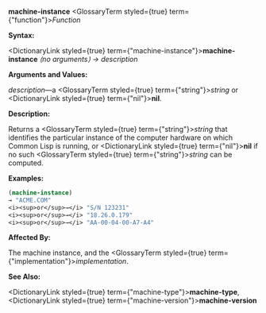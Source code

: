 **machine-instance** <GlossaryTerm styled={true} term={"function"}><i>Function</i></GlossaryTerm> 



**Syntax:** 



<DictionaryLink styled={true} term={"machine-instance"}><b>machine-instance</b></DictionaryLink> *⟨no arguments⟩ → description* 



**Arguments and Values:** 



*description*—a <GlossaryTerm styled={true} term={"string"}><i>string</i></GlossaryTerm> or <DictionaryLink styled={true} term={"nil"}><b>nil</b></DictionaryLink>. 



**Description:** 



Returns a <GlossaryTerm styled={true} term={"string"}><i>string</i></GlossaryTerm> that identifies the particular instance of the computer hardware on which Common Lisp is running, or <DictionaryLink styled={true} term={"nil"}><b>nil</b></DictionaryLink> if no such <GlossaryTerm styled={true} term={"string"}><i>string</i></GlossaryTerm> can be computed. 



**Examples:**
```lisp
(machine-instance) 
→ "ACME.COM" 
<i><sup>or</sup>→</i> "S/N 123231" 
<i><sup>or</sup>→</i> "18.26.0.179" 
<i><sup>or</sup>→</i> "AA-00-04-00-A7-A4" 
```
**Affected By:** 



The machine instance, and the <GlossaryTerm styled={true} term={"implementation"}><i>implementation</i></GlossaryTerm>. 







 



 



**See Also:** 



<DictionaryLink styled={true} term={"machine-type"}><b>machine-type</b></DictionaryLink>, <DictionaryLink styled={true} term={"machine-version"}><b>machine-version</b></DictionaryLink> 



